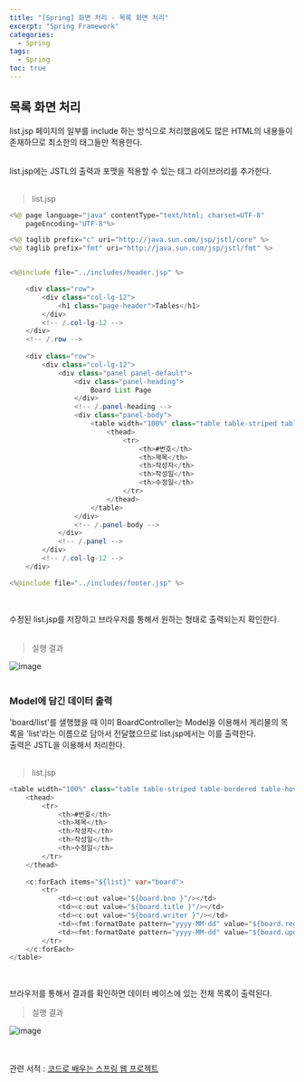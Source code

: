 ```yaml
---
title: "[Spring] 화면 처리 - 목록 화면 처리"
excerpt: "Spring Framework"
categories: 
  - Spring
tags: 
  - Spring
toc: true
---
```



## 목록 화면 처리

list.jsp 페이지의 일부를 include 하는 방식으로 처리했음에도 많은 HTML의 내용들이 존재하므로 최소한의 태그들만 적용한다.<br>
<br>

list.jsp에는 JSTL의 출력과 포맷을 적용할 수 있는 태그 라이브러리를 추가한다. <br>
<br>

> list.jsp

```java
<%@ page language="java" contentType="text/html; charset=UTF-8"
    pageEncoding="UTF-8"%>

<%@ taglib prefix="c" uri="http://java.sun.com/jsp/jstl/core" %>
<%@ taglib prefix="fmt" uri="http://java.sun.com/jsp/jstl/fmt" %>


<%@include file="../includes/header.jsp" %>

    <div class="row">
        <div class="col-lg-12">
            <h1 class="page-header">Tables</h1>
        </div>
        <!-- /.col-lg-12 -->
    </div>
    <!-- /.row -->
    
    <div class="row">
        <div class="col-lg-12">
            <div class="panel panel-default">
                <div class="panel-heading">
                    Board List Page
                </div>
                <!-- /.panel-heading -->
                <div class="panel-body">
                    <table width="100%" class="table table-striped table-bordered table-hover" id="dataTables-example">
                        <thead>
                            <tr>
                                <th>#번호</th>
                                <th>제목</th>
                                <th>작성자</th>
                                <th>작성일</th>
                                <th>수정일</th>
                            </tr>
                        </thead>
                    </table>
                </div>
                <!-- /.panel-body -->
            </div>
            <!-- /.panel -->
        </div>
        <!-- /.col-lg-12 -->
    </div>

<%@include file="../includes/footer.jsp" %>
```
<br>

수정된 list.jsp를 저장하고 브라우저를 통해서 원하는 형태로 출력되는지 확인한다.<br>
<br>

> 실행 결과

![image](https://user-images.githubusercontent.com/73421820/121805168-f0a49780-cc84-11eb-8521-b0f9d748d889.png)
<br><br>

### Model에 담긴 데이터 출력

'board/list'를 샐행했을 때 이미 BoardController는 Model을 이용해서 게리물의 목록을 'list'라는 이름으로 담아서 전달했으므로 list.jsp에서는 이를 출력한다.<br>
출력은 JSTL을 이용해서 처리한다.<br>
<br>

> list.jsp

```java
<table width="100%" class="table table-striped table-bordered table-hover" id="dataTables-example">
    <thead>
        <tr>
            <th>#번호</th>
            <th>제목</th>
            <th>작성자</th>
            <th>작성일</th>
            <th>수정일</th>
        </tr>
    </thead>
    
    <c:forEach items="${list}" var="board">
        <tr>
            <td><c:out value="${board.bno }"/></td>
            <td><c:out value="${board.title }"/></td>
            <td><c:out value="${board.writer }"/></td>
            <td><fmt:formatDate pattern="yyyy-MM-dd" value="${board.regdate }"/></td>
            <td><fmt:formatDate pattern="yyyy-MM-dd" value="${board.updateDate }"/></td>
        </tr>
    </c:forEach>                                		
</table>
```
<br>

브라우저를 통해서 결과를 확인하면 데이터 베이스에 있는 전체 목록이 출력된다.<br>

> 실행 결과

![image](https://user-images.githubusercontent.com/73421820/121805311-b687c580-cc85-11eb-92ef-f8e6a0e9b831.png)





<br><br>
관련 서적 : [코드로 배우는 스프링 웹 프로젝트](https://cafe.naver.com/gugucoding)
<br><br>
